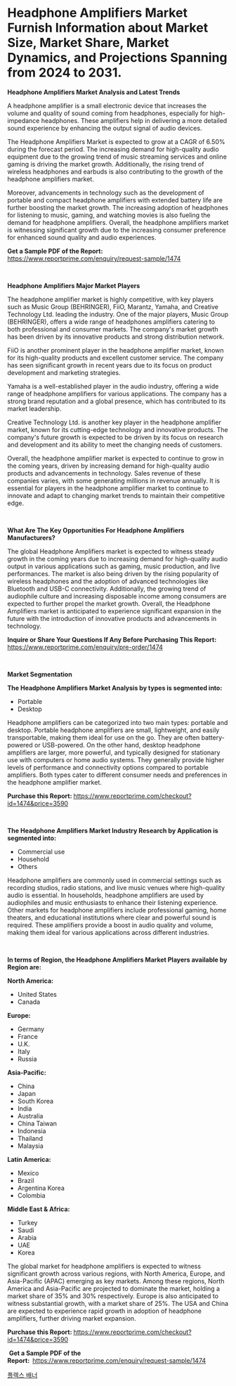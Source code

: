 <p><h1>Headphone Amplifiers Market Furnish Information about Market Size, Market Share, Market Dynamics, and Projections Spanning from 2024 to 2031.</h1></p><p><strong>Headphone Amplifiers Market Analysis and Latest Trends</strong></p>
<p><p>A headphone amplifier is a small electronic device that increases the volume and quality of sound coming from headphones, especially for high-impedance headphones. These amplifiers help in delivering a more detailed sound experience by enhancing the output signal of audio devices.</p><p>The Headphone Amplifiers Market is expected to grow at a CAGR of 6.50% during the forecast period. The increasing demand for high-quality audio equipment due to the growing trend of music streaming services and online gaming is driving the market growth. Additionally, the rising trend of wireless headphones and earbuds is also contributing to the growth of the headphone amplifiers market.</p><p>Moreover, advancements in technology such as the development of portable and compact headphone amplifiers with extended battery life are further boosting the market growth. The increasing adoption of headphones for listening to music, gaming, and watching movies is also fueling the demand for headphone amplifiers. Overall, the headphone amplifiers market is witnessing significant growth due to the increasing consumer preference for enhanced sound quality and audio experiences.</p></p>
<p><strong>Get a Sample PDF of the Report:&nbsp;</strong> <a href="https://www.reportprime.com/enquiry/request-sample/1474">https://www.reportprime.com/enquiry/request-sample/1474</a></p>
<p>&nbsp;</p>
<p><strong>Headphone Amplifiers Major Market Players</strong></p>
<p><p>The headphone amplifier market is highly competitive, with key players such as Music Group (BEHRINGER), FiiO, Marantz, Yamaha, and Creative Technology Ltd. leading the industry. One of the major players, Music Group (BEHRINGER), offers a wide range of headphones amplifiers catering to both professional and consumer markets. The company's market growth has been driven by its innovative products and strong distribution network.</p><p>FiiO is another prominent player in the headphone amplifier market, known for its high-quality products and excellent customer service. The company has seen significant growth in recent years due to its focus on product development and marketing strategies.</p><p>Yamaha is a well-established player in the audio industry, offering a wide range of headphone amplifiers for various applications. The company has a strong brand reputation and a global presence, which has contributed to its market leadership.</p><p>Creative Technology Ltd. is another key player in the headphone amplifier market, known for its cutting-edge technology and innovative products. The company's future growth is expected to be driven by its focus on research and development and its ability to meet the changing needs of customers.</p><p>Overall, the headphone amplifier market is expected to continue to grow in the coming years, driven by increasing demand for high-quality audio products and advancements in technology. Sales revenue of these companies varies, with some generating millions in revenue annually. It is essential for players in the headphone amplifier market to continue to innovate and adapt to changing market trends to maintain their competitive edge.</p></p>
<p>&nbsp;</p>
<p><strong>What Are The Key Opportunities For Headphone Amplifiers Manufacturers?</strong></p>
<p><p>The global Headphone Amplifiers market is expected to witness steady growth in the coming years due to increasing demand for high-quality audio output in various applications such as gaming, music production, and live performances. The market is also being driven by the rising popularity of wireless headphones and the adoption of advanced technologies like Bluetooth and USB-C connectivity. Additionally, the growing trend of audiophile culture and increasing disposable income among consumers are expected to further propel the market growth. Overall, the Headphone Amplifiers market is anticipated to experience significant expansion in the future with the introduction of innovative products and advancements in technology.</p></p>
<p><strong>Inquire or Share Your Questions If Any Before Purchasing This Report:</strong> <a href="https://www.reportprime.com/enquiry/pre-order/1474">https://www.reportprime.com/enquiry/pre-order/1474</a></p>
<p>&nbsp;</p>
<p><strong>Market Segmentation</strong></p>
<p><strong>The Headphone Amplifiers Market Analysis by types is segmented into:</strong></p>
<p><ul><li>Portable</li><li>Desktop</li></ul></p>
<p><p>Headphone amplifiers can be categorized into two main types: portable and desktop. Portable headphone amplifiers are small, lightweight, and easily transportable, making them ideal for use on the go. They are often battery-powered or USB-powered. On the other hand, desktop headphone amplifiers are larger, more powerful, and typically designed for stationary use with computers or home audio systems. They generally provide higher levels of performance and connectivity options compared to portable amplifiers. Both types cater to different consumer needs and preferences in the headphone amplifier market.</p></p>
<p><strong>Purchase this Report:&nbsp;</strong><a href="https://www.reportprime.com/checkout?id=1474&price=3590">https://www.reportprime.com/checkout?id=1474&price=3590</a></p>
<p>&nbsp;</p>
<p><strong>The Headphone Amplifiers Market Industry Research by Application is segmented into:</strong></p>
<p><ul><li>Commercial use</li><li>Household</li><li>Others</li></ul></p>
<p><p>Headphone amplifiers are commonly used in commercial settings such as recording studios, radio stations, and live music venues where high-quality audio is essential. In households, headphone amplifiers are used by audiophiles and music enthusiasts to enhance their listening experience. Other markets for headphone amplifiers include professional gaming, home theaters, and educational institutions where clear and powerful sound is required. These amplifiers provide a boost in audio quality and volume, making them ideal for various applications across different industries.</p></p>
<p>&nbsp;</p>
<p><strong>In terms of Region, the Headphone Amplifiers Market Players available by Region are:</strong></p>
<p>
    <p> <strong> North America: </strong>
        <ul>
            <li>United States</li>
            <li>Canada</li>
        </ul>
        </p> 
    <p> <strong> Europe: </strong>
        <ul>
            <li>Germany</li>
            <li>France</li>
            <li>U.K.</li>
            <li>Italy</li>
            <li>Russia</li>
        </ul>
        </p> 
    <p> <strong> Asia-Pacific: </strong>
        <ul>
            <li>China</li>
            <li>Japan</li>
            <li>South Korea</li>
            <li>India</li>
            <li>Australia</li>
            <li>China Taiwan</li>
            <li>Indonesia</li>
            <li>Thailand</li>
            <li>Malaysia</li>
        </ul>
        </p> 
    <p> <strong> Latin America: </strong>
        <ul>
            <li>Mexico</li>
            <li>Brazil</li>
            <li>Argentina Korea</li>
            <li>Colombia</li>
        </ul>
        </p> 
    <p> <strong> Middle East & Africa: </strong>
        <ul>
            <li>Turkey</li>
            <li>Saudi</li>
            <li>Arabia</li>
            <li>UAE</li>
            <li>Korea</li>
        </ul>
    </p>
    </p>
<p><p>The global market for headphone amplifiers is expected to witness significant growth across various regions, with North America, Europe, and Asia-Pacific (APAC) emerging as key markets. Among these regions, North America and Asia-Pacific are projected to dominate the market, holding a market share of 35% and 30% respectively. Europe is also anticipated to witness substantial growth, with a market share of 25%. The USA and China are expected to experience rapid growth in adoption of headphone amplifiers, further driving market expansion.</p></p>
<p><strong>Purchase this Report: </strong><a href="https://www.reportprime.com/checkout?id=1474&price=3590">https://www.reportprime.com/checkout?id=1474&price=3590</a></p>
<p>&nbsp;<strong>Get a Sample PDF of the Report:&nbsp;&nbsp;</strong><a href="https://www.reportprime.com/enquiry/request-sample/1474">https://www.reportprime.com/enquiry/request-sample/1474</a></p>
<p><strong></strong></p>
<p><p><a href="https://github.com/oajzkywllm460/Market-Research-Report-List-1/blob/main/12862368759.md">플렉스 배너</a></p></p>